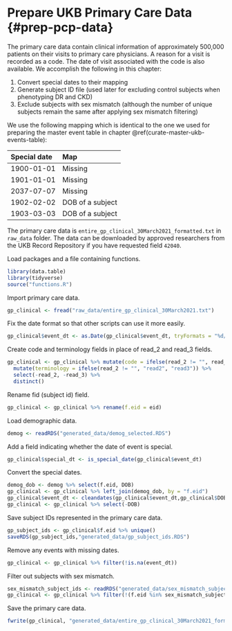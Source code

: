 # Prepare UKB Primary Care Data {#prep-pcp-data}

The primary care data contain clinical information of approximately 500,000 patients on their visits to primary care physicians. A reason for a visit is recorded as a code. The date of visit associated with the code is also available. We accomplish the following in this chapter:

1. Convert special dates to their mapping
2. Generate subject ID file (used later for excluding control subjects when phenotyping DR and CKD)
3. Exclude subjects with sex mismatch (although the number of unique subjects remain the same after applying sex mismatch filtering)

We use the following mapping which is identical to the one we used for preparing the master event table in chapter \@ref(curate-master-ukb-events-table):

|Special date|Map|
|:------------|:---|
|1900-01-01|Missing|
|1901-01-01|Missing|
|2037-07-07|Missing||
|1902-02-02|DOB of a subject|
|1903-03-03|DOB of a subject|

The primary care data is `entire_gp_clinical_30March2021_formatted.txt` in `raw_data` folder. The data can be downloaded by approved researchers from the UKB Record Repository if you have requested field `42040`.



Load packages and a file containing functions.

```r
library(data.table)
library(tidyverse)
source("functions.R")
```

Import primary care data.

```r
gp_clinical <- fread("raw_data/entire_gp_clinical_30March2021.txt")
```

Fix the date format so that other scripts can use it more easily.

```r
gp_clinical$event_dt <- as.Date(gp_clinical$event_dt, tryFormats = "%d/%m/%Y")
```

Create code and terminology fields in place of read_2 and read_3 fields.

```r
gp_clinical <- gp_clinical %>% mutate(code = ifelse(read_2 != "", read_2, read_3)) %>%
  mutate(terminology = ifelse(read_2 != "", "read2", "read3")) %>%
  select(-read_2, -read_3) %>%
  distinct()
```

Rename fid (subject id) field.

```r
gp_clinical <- gp_clinical %>% rename(f.eid = eid)
```

Load demographic data.

```r
demog <- readRDS("generated_data/demog_selected.RDS")
```

Add a field indicating whether the date of event is special.

```r
gp_clinical$special_dt <- is_special_date(gp_clinical$event_dt)
```

Convert the special dates.

```r
demog_dob <- demog %>% select(f.eid, DOB)
gp_clinical <- gp_clinical %>% left_join(demog_dob, by = "f.eid")
gp_clinical$event_dt <- cleandates(gp_clinical$event_dt,gp_clinical$DOB)
gp_clinical <- gp_clinical %>% select(-DOB)
```

Save subject IDs represented in the primary care data.

```r
gp_subject_ids <- gp_clinical$f.eid %>% unique()
saveRDS(gp_subject_ids,"generated_data/gp_subject_ids.RDS")
```

Remove any events with missing dates.

```r
gp_clinical <- gp_clinical %>% filter(!is.na(event_dt))
```

Filter out subjects with sex mismatch.

```r
sex_mismatch_subject_ids <- readRDS("generated_data/sex_mismatch_subject_ids.RDS")
gp_clinical <- gp_clinical %>% filter(!(f.eid %in% sex_mismatch_subject_ids))
```

Save the primary care data.

```r
fwrite(gp_clinical, "generated_data/entire_gp_clinical_30March2021_formatted.txt", sep="\t", row.names=F, quote=T)
```














